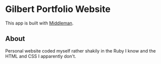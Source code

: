 # Gilbert Portfolio Website

This app is built with [Middleman].

[Middleman]: https://middlemanapp.com/

## About

Personal website coded myself rather shakily in the Ruby I know and the HTML and CSS I apparently don't.